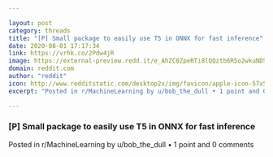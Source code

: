 ```yaml
---

layout: post
category: threads
title: "[P] Small package to easily use T5 in ONNX for fast inference"
date: 2020-08-01 17:17:34
link: https://vrhk.co/2Pdw4jR
image: https://external-preview.redd.it/e_AhZC0ZpeRTi8lQQztb6R5o2wkuNDSnEK-TnT4ln-4.jpg?width=400&height=209.42408377&auto=webp&crop=400:209.42408377,smart&s=b995ab64c35e81c20cf927cbfbeab27058c156d6
domain: reddit.com
author: "reddit"
icon: http://www.redditstatic.com/desktop2x/img/favicon/apple-icon-57x57.png
excerpt: "Posted in r/MachineLearning by u/bob_the_dull • 1 point and 0 comments"

---
```


### [P] Small package to easily use T5 in ONNX for fast inference

Posted in r/MachineLearning by u/bob_the_dull • 1 point and 0 comments